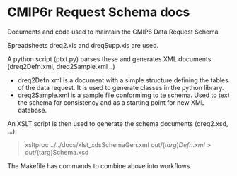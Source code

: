 # CMIP6r Request Schema docs

Documents and code used to maintain the CMIP6 Data Request Schema


Spreadsheets dreq2.xls and dreqSupp.xls are used.

A python script (ptxt.py) parses these and generates XML documents (dreq2Defn.xml, dreq2Sample.xml ..)

* dreq2Defn.xml is a document with a simple structure defining the tables of the data request. It is used to generate classes in the python library.
* dreq2Sample.xml is a sample file conformimg to te schema. Used to text the schema for consistency and as a starting point for new XML database.

An XSLT script is then used to generate the schema documents (dreq2.xsd,  ...):

> xsltproc ../../docs/xlst_xdsSchemaGen.xml out/$(targ)Defn.xml > out/$(targ)Schema.xsd 

The Makefile has commands to combine above into workflows.
